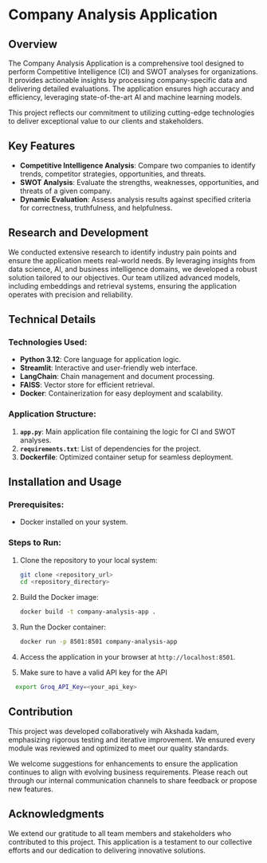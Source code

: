 
# Company Analysis Application

## Overview
The Company Analysis Application is a comprehensive tool designed to perform Competitive Intelligence (CI) and SWOT analyses for organizations. It provides actionable insights by processing company-specific data and delivering detailed evaluations. The application ensures high accuracy and efficiency, leveraging state-of-the-art AI and machine learning models.

This project reflects our commitment to utilizing cutting-edge technologies to deliver exceptional value to our clients and stakeholders.

## Key Features
- **Competitive Intelligence Analysis**: Compare two companies to identify trends, competitor strategies, opportunities, and threats.
- **SWOT Analysis**: Evaluate the strengths, weaknesses, opportunities, and threats of a given company.
- **Dynamic Evaluation**: Assess analysis results against specified criteria for correctness, truthfulness, and helpfulness.

## Research and Development
We conducted extensive research to identify industry pain points and ensure the application meets real-world needs. By leveraging insights from data science, AI, and business intelligence domains, we developed a robust solution tailored to our objectives. Our team utilized advanced models, including embeddings and retrieval systems, ensuring the application operates with precision and reliability.

## Technical Details
### Technologies Used:
- **Python 3.12**: Core language for application logic.
- **Streamlit**: Interactive and user-friendly web interface.
- **LangChain**: Chain management and document processing.
- **FAISS**: Vector store for efficient retrieval.
- **Docker**: Containerization for easy deployment and scalability.

### Application Structure:
1. **`app.py`**: Main application file containing the logic for CI and SWOT analyses.
2. **`requirements.txt`**: List of dependencies for the project.
3. **Dockerfile**: Optimized container setup for seamless deployment.

## Installation and Usage
### Prerequisites:
- Docker installed on your system.

### Steps to Run:
1. Clone the repository to your local system:
   ```bash
   git clone <repository_url>
   cd <repository_directory>
   ```
2. Build the Docker image:
   ```bash
   docker build -t company-analysis-app .
   ```
3. Run the Docker container:
   ```bash
   docker run -p 8501:8501 company-analysis-app
   ```
4. Access the application in your browser at `http://localhost:8501`.

5. Make sure to have a valid API key for the API

 ```bash
   export Groq_API_Key=<your_api_key>
   ```


## Contribution
This project was developed collaboratively wih Akshada kadam, emphasizing rigorous testing and iterative improvement. We ensured every module was reviewed and optimized to meet our quality standards.

We welcome suggestions for enhancements to ensure the application continues to align with evolving business requirements. Please reach out through our internal communication channels to share feedback or propose new features.

## Acknowledgments
We extend our gratitude to all team members and stakeholders who contributed to this project. This application is a testament to our collective efforts and our dedication to delivering innovative solutions.
